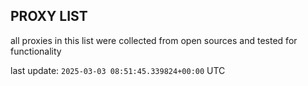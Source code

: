 ## PROXY LIST

all proxies in this list were collected from open sources and tested for functionality

last update: `2025-03-03 08:51:45.339824+00:00` UTC